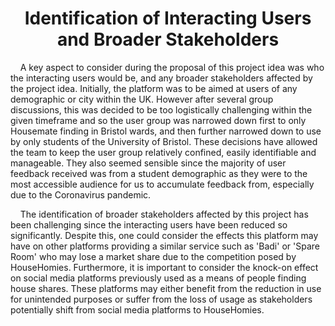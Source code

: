 <h1 align="center">Identification of Interacting Users and Broader Stakeholders</h1>

<p>&nbsp;&nbsp;&nbsp;&nbsp;A key aspect to consider during the proposal of this project idea was who the interacting users would be, and any broader stakeholders affected by the project idea. Initially, the platform was to be aimed at users of any demographic or city within the UK. However after several group discussions, this was decided to be too logistically challenging within the given timeframe and so the user group was narrowed down first to only Housemate finding in Bristol wards, and then further narrowed down to use by only students of the University of Bristol. These decisions have allowed the team to keep the user group relatively confined, easily identifiable and manageable. They also seemed sensible since the majority of user feedback received was from a student demographic as they were to the most accessible audience for us to accumulate feedback from, especially due to the Coronavirus pandemic.</p>

<p>&nbsp;&nbsp;&nbsp;&nbsp;The identification of broader stakeholders affected by this project has been challenging since the interacting users have been reduced so significantly. Despite this, one could consider the effects this platform may have on other platforms providing a similar service such as 'Badi' or 'Spare Room' who may lose a market share due to the competition posed by HouseHomies. Furthermore, it is important to consider the knock-on effect on social media platforms previously used as a means of people finding house shares. These platforms may either benefit from the reduction in use for unintended purposes or suffer from the loss of usage as stakeholders potentially shift from social media platforms to HouseHomies.</p>


